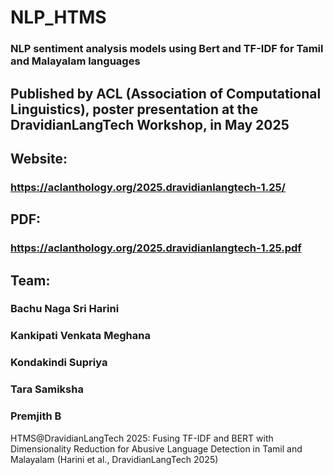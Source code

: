 # NLP_HTMS 
### NLP sentiment analysis models using Bert and TF-IDF for Tamil and Malayalam languages

## Published by ACL (Association of Computational Linguistics), poster presentation at the DravidianLangTech Workshop, in May 2025

## Website:
### https://aclanthology.org/2025.dravidianlangtech-1.25/

## PDF:
### https://aclanthology.org/2025.dravidianlangtech-1.25.pdf

## Team:
### Bachu Naga Sri Harini 
### Kankipati Venkata Meghana 
### Kondakindi Supriya 
### Tara Samiksha 
### Premjith B


HTMS@DravidianLangTech 2025: Fusing TF-IDF and BERT with Dimensionality Reduction for Abusive Language Detection in Tamil and Malayalam (Harini et al., DravidianLangTech 2025)

